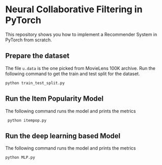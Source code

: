 # Neural Collaborative Filtering in PyTorch

This repository shows you how to implement a Recommender System in PyTorch from scratch.

## Prepare the dataset

The file `u.data` is the one picked from MovieLens 100K archive. Run the following command to get the train and test split for the dataset.

`
python train_test_split.py
`

## Run the Item Popularity Model
The following command runs the model and prints the metrics 

` 
python itempop.py  
`

## Run the deep learning based Model
The following command runs the model and prints the metrics 

`
python MLP.py
`

